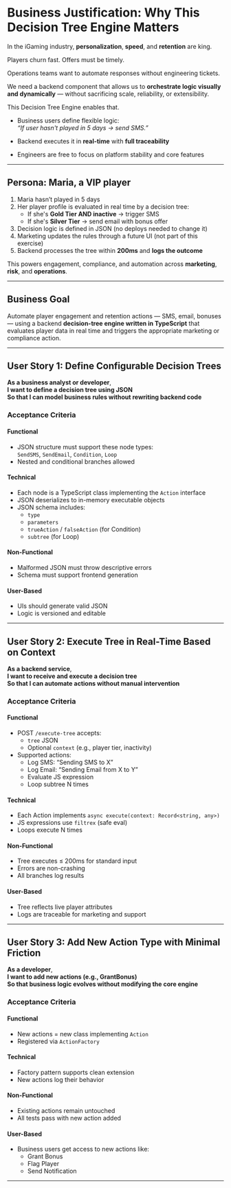# Business Justification: Why This Decision Tree Engine Matters

In the iGaming industry, **personalization**, **speed**, and **retention** are king.

Players churn fast. Offers must be timely.

Operations teams want to automate responses without engineering tickets.

We need a backend component that allows us to **orchestrate logic visually and dynamically** — without sacrificing scale, reliability, or extensibility.

This Decision Tree Engine enables that.

- Business users define flexible logic:  
  _“If user hasn't played in 5 days → send SMS.”_

- Backend executes it in **real-time** with **full traceability**

- Engineers are free to focus on platform stability and core features

---

## Persona: Maria, a VIP player

1. Maria hasn’t played in 5 days  
2. Her player profile is evaluated in real time by a decision tree:  
   - If she's **Gold Tier AND inactive** → trigger SMS  
   - If she's **Silver Tier** → send email with bonus offer  
3. Decision logic is defined in JSON (no deploys needed to change it)  
4. Marketing updates the rules through a future UI (not part of this exercise)  
5. Backend processes the tree within **200ms** and **logs the outcome**

This powers engagement, compliance, and automation across **marketing**, **risk**, and **operations**.

---

## Business Goal

Automate player engagement and retention actions — SMS, email, bonuses — using a backend **decision-tree engine written in TypeScript** that evaluates player data in real time and triggers the appropriate marketing or compliance action.

---

## User Story 1: Define Configurable Decision Trees

**As a business analyst or developer**,  
**I want to define a decision tree using JSON**  
**So that I can model business rules without rewriting backend code**

### Acceptance Criteria

#### Functional

- JSON structure must support these node types:  
  `SendSMS`, `SendEmail`, `Condition`, `Loop`  
- Nested and conditional branches allowed

#### Technical

- Each node is a TypeScript class implementing the `Action` interface  
- JSON deserializes to in-memory executable objects  
- JSON schema includes:
  - `type`
  - `parameters`
  - `trueAction` / `falseAction` (for Condition)
  - `subtree` (for Loop)

#### Non-Functional

- Malformed JSON must throw descriptive errors  
- Schema must support frontend generation

#### User-Based

- UIs should generate valid JSON  
- Logic is versioned and editable

---

## User Story 2: Execute Tree in Real-Time Based on Context

**As a backend service**,  
**I want to receive and execute a decision tree**  
**So that I can automate actions without manual intervention**

### Acceptance Criteria

#### Functional

- POST `/execute-tree` accepts:
  - `tree` JSON
  - Optional `context` (e.g., player tier, inactivity)
- Supported actions:
  - Log SMS: “Sending SMS to X”
  - Log Email: “Sending Email from X to Y”
  - Evaluate JS expression
  - Loop subtree N times

#### Technical

- Each Action implements `async execute(context: Record<string, any>)`  
- JS expressions use `filtrex` (safe eval)  
- Loops execute N times

#### Non-Functional

- Tree executes ≤ 200ms for standard input  
- Errors are non-crashing  
- All branches log results

#### User-Based

- Tree reflects live player attributes  
- Logs are traceable for marketing and support

---

## User Story 3: Add New Action Type with Minimal Friction

**As a developer**,  
**I want to add new actions (e.g., GrantBonus)**  
**So that business logic evolves without modifying the core engine**

### Acceptance Criteria

#### Functional

- New actions = new class implementing `Action`  
- Registered via `ActionFactory`

#### Technical

- Factory pattern supports clean extension  
- New actions log their behavior

#### Non-Functional

- Existing actions remain untouched  
- All tests pass with new action added

#### User-Based

- Business users get access to new actions like:
  - Grant Bonus
  - Flag Player
  - Send Notification

---



